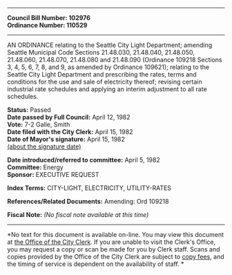 * * * * *  
  
**Council Bill Number: [](#h0)[](#h2)102976**   
**Ordinance Number: 110529**  
  
* * * * *  
  
AN ORDINANCE relating to the Seattle City Light Department; amending Seattle Municipal Code Sections 21.48.030, 21.48.040, 21.48.050, 21.48.060, 21.48.070, 21.48.080 and 21.48.090 (Ordinance 109218 Sections 3, 4, 5, 6, 7, 8, and 9, as amended by Ordinance 109621); relating to the Seattle City Light Department and prescribing the rates, terms and conditions for the use and sale of electricity thereof; revising certain industrial rate schedules and applying an interim adjustment to all rate schedules.  
  
**Status:** Passed   
**Date passed by Full Council:** April 12, 1982   
**Vote:** 7-2 Galle, Smith   
**Date filed with the City Clerk:** April 15, 1982   
**Date of Mayor's signature:** April 15, 1982   
[(about the signature date)](/~public/approvaldate.htm)   
  
  
**Date introduced/referred to committee:** April 5, 1982   
**Committee:** Energy   
**Sponsor:** EXECUTIVE REQUEST   
  
**Index Terms:** CITY-LIGHT, ELECTRICITY, UTILITY-RATES  
  
**References/Related Documents:** Amending: Ord 109218  
  
**Fiscal Note:** *(No fiscal note available at this time)*  
  
* * * * *  
  
*No text for this document is available on-line. You may view this document at [the Office of the City Clerk](http://www.seattle.gov/leg/clerk/contactUs.htm). If you are unable to visit the Clerk's Office, you may request a copy or scan be made for you by Clerk staff. Scans and copies provided by the Office of the City Clerk are subject to [copy fees](http://clerk.seattle.gov/~public/clerkfees.htm), and the timing of service is dependent on the availability of staff. *  
  
  
